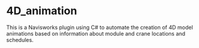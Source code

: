 # 4D_animation
This is a Navisworks plugin using C\# to automate the creation of 4D model animations based on information about module and crane locations and schedules.
